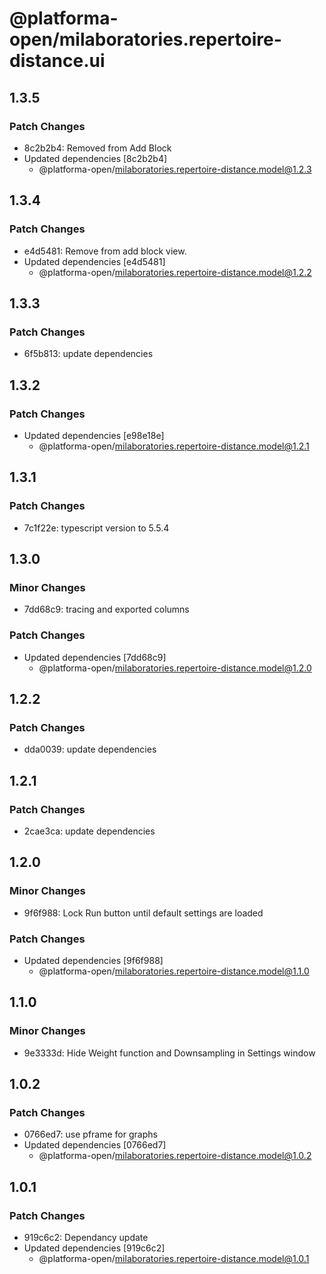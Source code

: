 # @platforma-open/milaboratories.repertoire-distance.ui

## 1.3.5

### Patch Changes

- 8c2b2b4: Removed from Add Block
- Updated dependencies [8c2b2b4]
  - @platforma-open/milaboratories.repertoire-distance.model@1.2.3

## 1.3.4

### Patch Changes

- e4d5481: Remove from add block view.
- Updated dependencies [e4d5481]
  - @platforma-open/milaboratories.repertoire-distance.model@1.2.2

## 1.3.3

### Patch Changes

- 6f5b813: update dependencies

## 1.3.2

### Patch Changes

- Updated dependencies [e98e18e]
  - @platforma-open/milaboratories.repertoire-distance.model@1.2.1

## 1.3.1

### Patch Changes

- 7c1f22e: typescript version to 5.5.4

## 1.3.0

### Minor Changes

- 7dd68c9: tracing and exported columns

### Patch Changes

- Updated dependencies [7dd68c9]
  - @platforma-open/milaboratories.repertoire-distance.model@1.2.0

## 1.2.2

### Patch Changes

- dda0039: update dependencies

## 1.2.1

### Patch Changes

- 2cae3ca: update dependencies

## 1.2.0

### Minor Changes

- 9f6f988: Lock Run button until default settings are loaded

### Patch Changes

- Updated dependencies [9f6f988]
  - @platforma-open/milaboratories.repertoire-distance.model@1.1.0

## 1.1.0

### Minor Changes

- 9e3333d: Hide Weight function and Downsampling in Settings window

## 1.0.2

### Patch Changes

- 0766ed7: use pframe for graphs
- Updated dependencies [0766ed7]
  - @platforma-open/milaboratories.repertoire-distance.model@1.0.2

## 1.0.1

### Patch Changes

- 919c6c2: Dependancy update
- Updated dependencies [919c6c2]
  - @platforma-open/milaboratories.repertoire-distance.model@1.0.1

